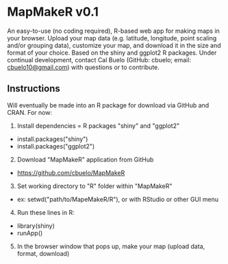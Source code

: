 # MapMakeR v0.1
An easy-to-use (no coding required), R-based web app for making maps in your browser. Upload your map data (e.g. latitude, longitude, point scaling and/or grouping data), customize your map, and download it in the size and format of your choice. Based on the shiny and ggplot2 R packages. Under continual development, contact Cal Buelo (GitHub: cbuelo; email: cbuelo10@gmail.com) with questions or to contribute.

## Instructions
Will eventually be made into an R package for download via GitHub and CRAN. For now:
1. Install dependencies = R packages "shiny" and "ggplot2"
  * install.packages("shiny")
  * install.packages("ggplot2")
2. Download "MapMakeR" application from GitHub
  * https://github.com/cbuelo/MapMakeR
3. Set working directory to "R" folder within "MapMakeR"
  * ex: setwd("path/to/MapeMakeR/R"), or with RStudio or other GUI menu
4. Run these lines in R:
  * library(shiny)
  * runApp()
5. In the browser window that pops up, make your map (upload data, format, download)